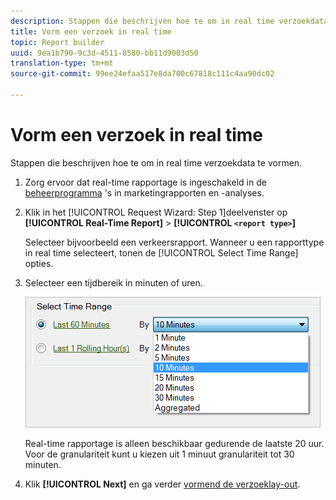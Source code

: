```yaml
---
description: Stappen die beschrijven hoe te om in real time verzoekdata te vormen.
title: Vorm een verzoek in real time
topic: Report builder
uuid: 9ea1b790-9c3d-4511-8580-bb11d9003d50
translation-type: tm+mt
source-git-commit: 99ee24efaa517e8da700c67818c111c4aa90dc02

---
```



# Vorm een verzoek in real time

Stappen die beschrijven hoe te om in real time verzoekdata te vormen.

1. Zorg ervoor dat real-time rapportage is ingeschakeld in de [beheerprogramma](https://marketing.adobe.com/resources/help/en_US/reference/real_time_admin.html) &#39;s in marketingrapporten en -analyses.
1. Klik in het [!UICONTROL Request Wizard: Step 1]deelvenster op **[!UICONTROL Real-Time Report]** > **[!UICONTROL `<report type>`]**

   Selecteer bijvoorbeeld een verkeersrapport. Wanneer u een rapporttype in real time selecteert, tonen de [!UICONTROL Select Time Range] opties.

1. Selecteer een tijdbereik in minuten of uren.

   ![Stap resultaat](assets/real_time_select_date.png)

   Real-time rapportage is alleen beschikbaar gedurende de laatste 20 uur. Voor de granulariteit kunt u kiezen uit 1 minuut granulariteit tot 30 minuten.
1. Klik **[!UICONTROL Next]** en ga verder [vormend de verzoeklay-out](/help/analyze/report-builder/layout/layout.md).
